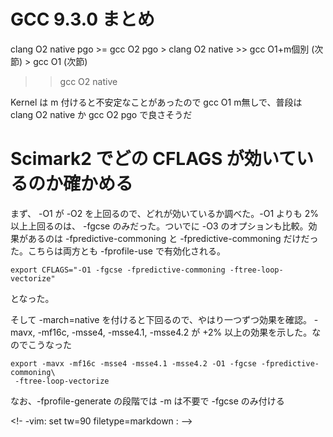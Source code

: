 # GCC 9.3.0 まとめ

clang O2 native pgo >= gcc O2 pgo > clang O2 native >> gcc O1+m個別 (次節) > gcc O1 (次節)
>> gcc O2 native

Kernel は m 付けると不安定なことがあったので gcc O1 m無しで、普段は clang O2 native か gcc
O2 pgo で良さそうだ

# Scimark2 でどの CFLAGS が効いているのか確かめる

まず、 -O1 が -O2 を上回るので、どれが効いているか調べた。-O1 よりも 2% 以上上回るのは、
-fgcse のみだった。ついでに -O3 のオプションも比較。効果があるのは 
-fpredictive-commoning と -fpredictive-commoning だけだった。こちらは両方とも
-fprofile-use で有効化される。

```
export CFLAGS="-O1 -fgcse -fpredictive-commoning -ftree-loop-vectorize"
```

となった。

そして -march=native を付けると下回るので、やはり一つずつ効果を確認。 -mavx, -mf16c,
-msse4, -msse4.1, -msse4.2 が +2% 以上の効果を示した。なのでこうなった

```
export -mavx -mf16c -msse4 -msse4.1 -msse4.2 -O1 -fgcse -fpredictive-commoning\
 -ftree-loop-vectorize
```

なお、-fprofile-generate の段階では -m は不要で -fgcse のみ付ける

<!- -vim: set tw=90 filetype=markdown : -->
